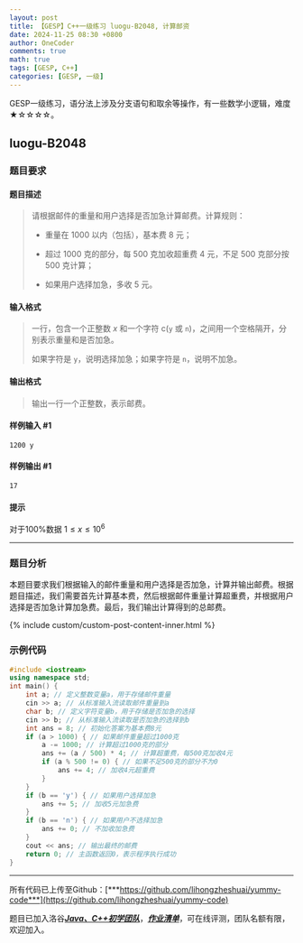```yaml
---
layout: post
title: 【GESP】C++一级练习 luogu-B2048, 计算邮资
date: 2024-11-25 08:30 +0800
author: OneCoder
comments: true
math: true
tags: [GESP, C++]
categories: [GESP, 一级]
---
```

GESP一级练习，语分法上涉及分支语句和取余等操作，有一些数学小逻辑，难度★☆☆☆☆。

<!--more-->

## luogu-B2048

### 题目要求

#### 题目描述

>请根据邮件的重量和用户选择是否加急计算邮费。计算规则：
>
>- 重量在 $1000$ 以内（包括），基本费 $8$ 元；
>
>- 超过 $1000$ 克的部分，每 $500$ 克加收超重费 $4$ 元，不足 $500$ 克部分按 $500$ 克计算；
>
>- 如果用户选择加急，多收 $5$ 元。

#### 输入格式

>一行，包含一个正整数 $x$ 和一个字符 c(`y` 或 `n`)，之间用一个空格隔开，分别表示重量和是否加急。
>
>如果字符是 `y`，说明选择加急；如果字符是 `n`，说明不加急。

#### 输出格式

>输出一行一个正整数，表示邮费。

#### 样例输入 #1

```console
1200 y
```

#### 样例输出 #1

```console
17
```

#### 提示

对于100%数据 $1\leq x\leq 10^6$

---

### 题目分析

本题目要求我们根据输入的邮件重量和用户选择是否加急，计算并输出邮费。根据题目描述，我们需要首先计算基本费，然后根据邮件重量计算超重费，并根据用户选择是否加急计算加急费。最后，我们输出计算得到的总邮费。

{% include custom/custom-post-content-inner.html %}

### 示例代码

```cpp
#include <iostream>
using namespace std;
int main() {
    int a; // 定义整数变量a，用于存储邮件重量
    cin >> a; // 从标准输入流读取邮件重量到a
    char b; // 定义字符变量b，用于存储是否加急的选择
    cin >> b; // 从标准输入流读取是否加急的选择到b
    int ans = 8; // 初始化答案为基本费8元
    if (a > 1000) { // 如果邮件重量超过1000克
        a -= 1000; // 计算超过1000克的部分
        ans += (a / 500) * 4; // 计算超重费，每500克加收4元
        if (a % 500 != 0) { // 如果不足500克的部分不为0
            ans += 4; // 加收4元超重费
        }
    }
    if (b == 'y') { // 如果用户选择加急
        ans += 5; // 加收5元加急费
    }
    if (b == 'n') { // 如果用户不选择加急
        ans += 0; // 不加收加急费
    }
    cout << ans; // 输出最终的邮费
    return 0; // 主函数返回0，表示程序执行成功
}
```

---

所有代码已上传至Github：[***https://github.com/lihongzheshuai/yummy-code***](https://github.com/lihongzheshuai/yummy-code)

题目已加入洛谷[***Java、C++初学团队***](https://www.luogu.com.cn/team/92228)，[***作业清单***](https://www.luogu.com.cn/team/92228#homework)，可在线评测，团队名额有限，欢迎加入。
